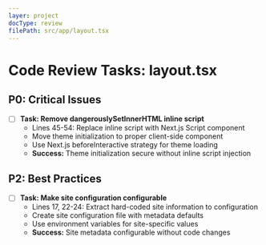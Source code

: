 ```yaml
---
layer: project
docType: review
filePath: src/app/layout.tsx
---
```


# Code Review Tasks: layout.tsx

## P0: Critical Issues
- [ ] **Task: Remove dangerouslySetInnerHTML inline script**
  - Lines 45-54: Replace inline script with Next.js Script component
  - Move theme initialization to proper client-side component
  - Use Next.js beforeInteractive strategy for theme loading
  - **Success:** Theme initialization secure without inline script injection

## P2: Best Practices
- [ ] **Task: Make site configuration configurable**
  - Lines 17, 22-24: Extract hard-coded site information to configuration
  - Create site configuration file with metadata defaults
  - Use environment variables for site-specific values
  - **Success:** Site metadata configurable without code changes 
